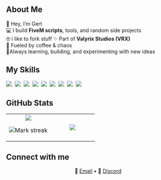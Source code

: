 ## About Me

👾 Hey, I’m Gert  
💻 I build **FiveM scripts**, tools, and random side projects  
🤓 i like to fork stuff
✨ Part of **Valyrix Studios (VRX)**  
🥤 Fueled by coffee & chaos  
🚀Always learning, building, and experimenting with new ideas

## My Skills

<img src="https://img.shields.io/badge/CSS-1572B6?logo=css3&logoColor=fff"> 
<img src="https://img.shields.io/badge/HTML-%23E34F26.svg?logo=html5&logoColor=white"> 
<img src="https://img.shields.io/badge/JavaScript-F7DF1E?logo=javascript&logoColor=000"> 
<img src="https://img.shields.io/badge/JSON-000?logo=json&logoColor=fff"> 
<img src="https://img.shields.io/badge/Python-3776AB?logo=python&logoColor=fff"> 
<img src="https://img.shields.io/badge/TypeScript-3178C6?logo=typescript&logoColor=fff"> 
<img src="https://img.shields.io/badge/Lua-%232C2D72.svg?logo=lua&logoColor=white"> 
<img src="https://img.shields.io/badge/MySQL-4479A1?logo=mysql&logoColor=fff"> 
<img src="https://img.shields.io/badge/React-61DAFB?logo=react&logoColor=white"> 

## GitHub Stats

<table><tbody><tr border="none"><td width="50%" align="center">
<img align="center" src="https://readme-stats-fork-mauve.vercel.app/api/?username=GertVRX&theme=dark&show_icons=true&count_private=true">

<img alt="Mark streak" src="https://github-readme-streak-stats-five-roan.vercel.app?user=GertVRX&theme=dark"></td><td width="50%" align="center">
<img align="center" src="https://readme-stats-fork-mauve.vercel.app/api/top-langs/?username=GertVRX&theme=dark&hide_border=false&no-bg=true&no-frame=true&langs_count=6"></td></tr></tbody></table>

## Connect with me

<p align="center">
  📧 <a href="mailto:gertgart40@gmail.com">Email</a> •  
  🐉 <a href="https://discord.gg/vXURSmaCmq" target="_blank">Discord</a>
</p>
